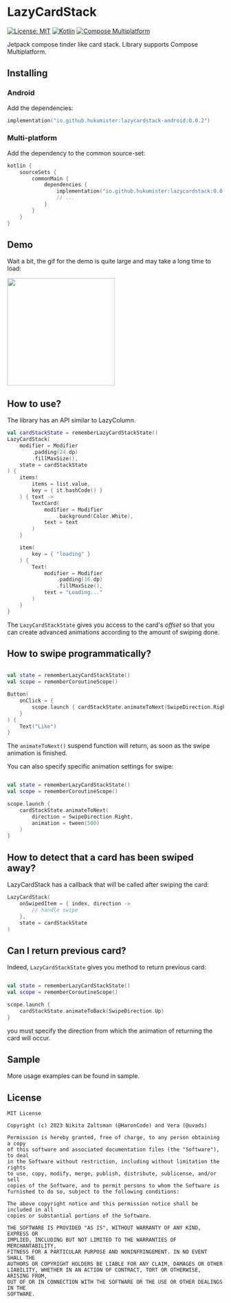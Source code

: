 # LazyCardStack
[![License: MIT](https://img.shields.io/badge/License-MIT-yellow.svg)](https://opensource.org/licenses/MIT)
[![Kotlin](https://img.shields.io/badge/kotlin-v1.9.23-blue.svg?logo=kotlin)](http://kotlinlang.org)
[![Compose Multiplatform](https://img.shields.io/badge/Compose%20Multiplatform-v1.5.10-blue)](https://github.com/JetBrains/compose-multiplatform)

Jetpack compose tinder like card stack. Library supports Compose Multiplatform.

## Installing

### Android

Add the dependencies:

```kotlin
implementation("io.github.hukumister:lazycardstack-android:0.0.2")
```

### Multi-platform

Add the dependency to the common source-set:

```kotlin
kotlin {
    sourceSets {
        commonMain {
            dependencies {
                implementation("io.github.hukumister:lazycardstack:0.0.2")
                // ...
            }
        }
    }
}
```

## Demo 

Wait a bit, the gif for the demo is quite large and may take a long time to load:

<img src="https://github.com/Hukumister/LazyCardStack/blob/master/media/sample.gif" width="250">

## How to use?

The library has an API similar to LazyColumn.

```kotlin
val cardStackState = rememberLazyCardStackState()
LazyCardStack(
    modifier = Modifier
        .padding(24.dp)
        .fillMaxSize(),
    state = cardStackState
) {
    items(
        items = list.value,
        key = { it.hashCode() }
    ) { text ->
        TextCard(
            modifier = Modifier
                .background(Color.White),
            text = text
        )
    }

    item(
        key = { "loading" }
    ) {
        Text(
            modifier = Modifier
                .padding(16.dp)
                .fillMaxSize(),
            text = "Loading..."
        )
    }
}
```

The `LazyCardStackState` gives you access to the card's _offset_ so that you can create
advanced animations according to the amount of swiping done.


## How to swipe programmatically?

```kotlin

val state = rememberLazyCardStackState()
val scope = rememberCoroutineScope()

Button(
    onClick = {
        scope.launch { cardStackState.animateToNext(SwipeDirection.Right) }
    }
) {
    Text("Like")
}
```

The `animateToNext()` suspend function will return, as soon as the swipe animation is finished.

You can also specify specific animation settings for swipe:
```kotlin

val state = rememberLazyCardStackState()
val scope = rememberCoroutineScope()

scope.launch {
    cardStackState.animateToNext(
        direction = SwipeDirection.Right,
        animation = tween(500)
    )
}
```

## How to detect that a card has been swiped away?

LazyCardStack has a callback that will be called after swiping the card:

```kotlin
LazyCardStack(
    onSwipedItem = { index, direction -> 
        // handle swipe
    },
    state = cardStackState
)
```

## Can I return previous card?

Indeed, `LazyCardStackState` gives you method to return previous card:

```kotlin

val state = rememberLazyCardStackState()
val scope = rememberCoroutineScope()

scope.launch {
    cardStackState.animateToBack(SwipeDirection.Up)
}

```

you must specify the direction from which the animation of returning the card will occur.

## Sample

More usage examples can be found in sample. 

## License
```
MIT License

Copyright (c) 2023 Nikita Zaltsman (@HaronCode) and Vera (@uvads)

Permission is hereby granted, free of charge, to any person obtaining a copy
of this software and associated documentation files (the "Software"), to deal
in the Software without restriction, including without limitation the rights
to use, copy, modify, merge, publish, distribute, sublicense, and/or sell
copies of the Software, and to permit persons to whom the Software is
furnished to do so, subject to the following conditions:

The above copyright notice and this permission notice shall be included in all
copies or substantial portions of the Software.

THE SOFTWARE IS PROVIDED "AS IS", WITHOUT WARRANTY OF ANY KIND, EXPRESS OR
IMPLIED, INCLUDING BUT NOT LIMITED TO THE WARRANTIES OF MERCHANTABILITY,
FITNESS FOR A PARTICULAR PURPOSE AND NONINFRINGEMENT. IN NO EVENT SHALL THE
AUTHORS OR COPYRIGHT HOLDERS BE LIABLE FOR ANY CLAIM, DAMAGES OR OTHER
LIABILITY, WHETHER IN AN ACTION OF CONTRACT, TORT OR OTHERWISE, ARISING FROM,
OUT OF OR IN CONNECTION WITH THE SOFTWARE OR THE USE OR OTHER DEALINGS IN THE
SOFTWARE.
```
